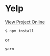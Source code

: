 # Yelp
[View Project Online](https://aslamjon.github.io/yelp)
```
$ npm install
```
or
```
yarn
```
